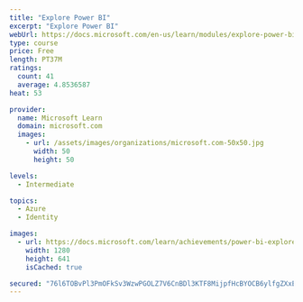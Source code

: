 ```yaml
---
title: "Explore Power BI"
excerpt: "Explore Power BI"
webUrl: https://docs.microsoft.com/en-us/learn/modules/explore-power-bi/
type: course
price: Free
length: PT37M
ratings:
  count: 41
  average: 4.8536587
heat: 53

provider:
  name: Microsoft Learn
  domain: microsoft.com
  images:
    - url: /assets/images/organizations/microsoft.com-50x50.jpg
      width: 50
      height: 50

levels:
  - Intermediate

topics:
  - Azure
  - Identity

images:
  - url: https://docs.microsoft.com/learn/achievements/power-bi-explore-social.png
    width: 1280
    height: 641
    isCached: true

secured: "76l6TOBvPl3PmOFkSv3WzwPGOLZ7V6CnBDl3KTF8MijpfHcBYOCB6ylfgZXxE9czrYiDSANWxk2R1SzsPB0mKfm/ObduZF1XI5wif/XQG+6WB2kyP79l1sUl1oioAkrpvLvsEwyL2Puj0m5ahx3CbG6HJO5z7J49chNtC/faHi7unXO/H7GThWO7IWoVD71QCJD+IS6S0X0fc5e3YeMn2YtCawgqIp3ggaQL9Gr30O6cq0lhoEolC3GCqe3D1Thi9G10zCpOb6hWqpEiwrJS1g8wN0hDiSloWP/su29iw3EuxfSlviIWA7ZtYVdGYBvUCmLG3xOJGO/8SA0usajzCfLej3Emdcy9FKYdHorScstLS6V8yqVEfLJ/eHy5ZXRVqY/IxEPA1NFaCqweWaITUblPvJYcelDWdS+9ssWsWpY=;srAd99rMRQ+sZtLYp03OTQ=="
---
```


